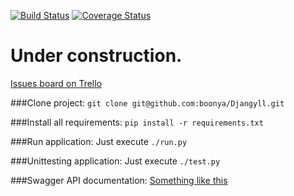 [![Build Status](https://travis-ci.org/boonya/Djangyll.svg?branch=master)](https://travis-ci.org/boonya/Djangyll)
[![Coverage Status](https://coveralls.io/repos/boonya/Djangyll/badge.svg?branch=master&service=github)](https://coveralls.io/github/boonya/Djangyll?branch=master)

# Under construction.
[Issues board on Trello](https://trello.com/b/dCVPojTQ/djangyll)

###Clone project:
`git clone git@github.com:boonya/Djangyll.git`

###Install all requirements:
`pip install -r requirements.txt`

###Run application:
Just execute `./run.py`

###Unittesting application:
Just execute `./test.py`

###Swagger API documentation:
[Something like this](http://boonya.github.io/Djangyll/swagger)
